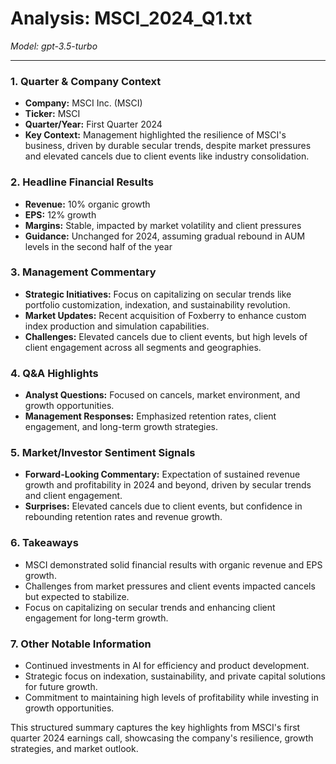 # Analysis: MSCI_2024_Q1.txt

*Model: gpt-3.5-turbo*

---

### 1. Quarter & Company Context
- **Company:** MSCI Inc. (MSCI)
- **Ticker:** MSCI
- **Quarter/Year:** First Quarter 2024
- **Key Context:** Management highlighted the resilience of MSCI's business, driven by durable secular trends, despite market pressures and elevated cancels due to client events like industry consolidation.

### 2. Headline Financial Results
- **Revenue:** 10% organic growth
- **EPS:** 12% growth
- **Margins:** Stable, impacted by market volatility and client pressures
- **Guidance:** Unchanged for 2024, assuming gradual rebound in AUM levels in the second half of the year

### 3. Management Commentary
- **Strategic Initiatives:** Focus on capitalizing on secular trends like portfolio customization, indexation, and sustainability revolution.
- **Market Updates:** Recent acquisition of Foxberry to enhance custom index production and simulation capabilities.
- **Challenges:** Elevated cancels due to client events, but high levels of client engagement across all segments and geographies.

### 4. Q&A Highlights
- **Analyst Questions:** Focused on cancels, market environment, and growth opportunities.
- **Management Responses:** Emphasized retention rates, client engagement, and long-term growth strategies.

### 5. Market/Investor Sentiment Signals
- **Forward-Looking Commentary:** Expectation of sustained revenue growth and profitability in 2024 and beyond, driven by secular trends and client engagement.
- **Surprises:** Elevated cancels due to client events, but confidence in rebounding retention rates and revenue growth.

### 6. Takeaways
- MSCI demonstrated solid financial results with organic revenue and EPS growth.
- Challenges from market pressures and client events impacted cancels but expected to stabilize.
- Focus on capitalizing on secular trends and enhancing client engagement for long-term growth.

### 7. Other Notable Information
- Continued investments in AI for efficiency and product development.
- Strategic focus on indexation, sustainability, and private capital solutions for future growth.
- Commitment to maintaining high levels of profitability while investing in growth opportunities.

This structured summary captures the key highlights from MSCI's first quarter 2024 earnings call, showcasing the company's resilience, growth strategies, and market outlook.